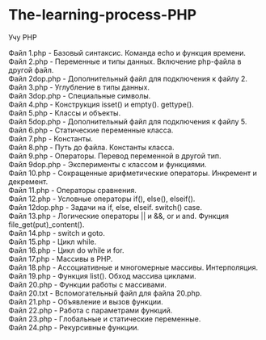 # The-learning-process-PHP  
Учу PHP  

Файл 1.php - Базовый синтаксис. Команда echo и функция времени.  
Файл 2.php - Переменные и типы данных. Включение php-файла в другой файл.  
Файл 2dop.php - Дополнительный файл для подключения к файлу 2.  
Файл 3.php - Углубление в типы данных.  
Файл 3dop.php - Специальные символы.  
Файл 4.php - Конструкция isset() и empty(). gettype().  
Файл 5.php - Классы и объекты.  
Файл 5dop.php - Дополнительный файл для подключения к файлу 5.  
Файл 6.php - Статические переменные класса.  
Файл 7.php - Константы.  
Файл 8.php - Путь до файла. Константы класса.  
Файл 9.php - Операторы. Перевод переменной в другой тип.  
Файл 9dop.php - Эксперименты с классом и функциями.  
Файл 10.php - Сокращенные арифметические операторы. Инкремент и декремент.  
Файл 11.php - Операторы сравнения.  
Файл 12.php - Условные операторы if(), else(), elseif().  
Файл 12dop.php - Задачи на if, else, elseif. switch() case.  
Файл 13.php - Логические операторы || и &&, or и and. Функция file_get(put)_content().  
Файл 14.php - switch и goto.  
Файл 15.php - Цикл while.  
Файл 16.php - Цикл do while и for.  
Файл 17.php - Массивы в PHP.  
Файл 18.php - Ассоциативные и многомерные массивы. Интерполяция.  
Файл 19.php - Функция list(). Обход массива циклами.  
Файл 20.php - Функции работы с массивами.  
Файл 20.txt - Вспомогательный файл для файла 20.php.  
Файл 21.php - Объявление и вызов функции.  
Файл 22.php - Работа с параметрами функций.  
Файл 23.php - Глобальные и статические переменные.  
Файл 24.php - Рекурсивные функции.  